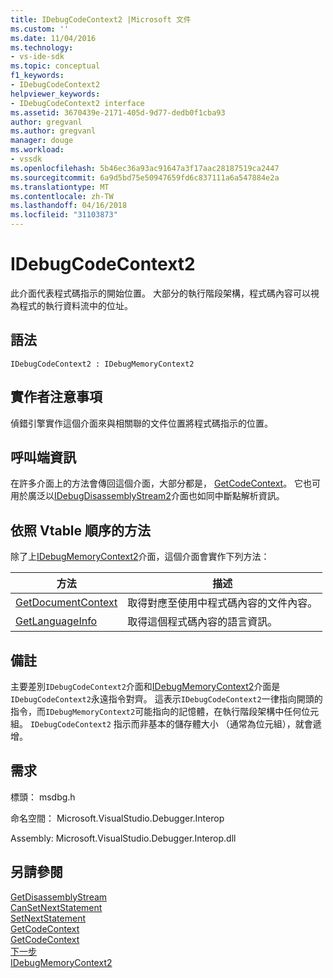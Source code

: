 ```yaml
---
title: IDebugCodeContext2 |Microsoft 文件
ms.custom: ''
ms.date: 11/04/2016
ms.technology:
- vs-ide-sdk
ms.topic: conceptual
f1_keywords:
- IDebugCodeContext2
helpviewer_keywords:
- IDebugCodeContext2 interface
ms.assetid: 3670439e-2171-405d-9d77-dedb0f1cba93
author: gregvanl
ms.author: gregvanl
manager: douge
ms.workload:
- vssdk
ms.openlocfilehash: 5b46ec36a93ac91647a3f17aac28187519ca2447
ms.sourcegitcommit: 6a9d5bd75e50947659fd6c837111a6a547884e2a
ms.translationtype: MT
ms.contentlocale: zh-TW
ms.lasthandoff: 04/16/2018
ms.locfileid: "31103873"
---
```

# <a name="idebugcodecontext2"></a>IDebugCodeContext2
此介面代表程式碼指示的開始位置。 大部分的執行階段架構，程式碼內容可以視為程式的執行資料流中的位址。  
  
## <a name="syntax"></a>語法  
  
```  
IDebugCodeContext2 : IDebugMemoryContext2  
```  
  
## <a name="notes-for-implementers"></a>實作者注意事項  
 偵錯引擎實作這個介面來與相關聯的文件位置將程式碼指示的位置。  
  
## <a name="notes-for-callers"></a>呼叫端資訊  
 在許多介面上的方法會傳回這個介面，大部分都是， [GetCodeContext](../../../extensibility/debugger/reference/idebugstackframe2-getcodecontext.md)。 它也可用於廣泛以[IDebugDisassemblyStream2](../../../extensibility/debugger/reference/idebugdisassemblystream2.md)介面也如同中斷點解析資訊。  
  
## <a name="methods-in-vtable-order"></a>依照 Vtable 順序的方法  
 除了上[IDebugMemoryContext2](../../../extensibility/debugger/reference/idebugmemorycontext2.md)介面，這個介面會實作下列方法：  
  
|方法|描述|  
|------------|-----------------|  
|[GetDocumentContext](../../../extensibility/debugger/reference/idebugcodecontext2-getdocumentcontext.md)|取得對應至使用中程式碼內容的文件內容。|  
|[GetLanguageInfo](../../../extensibility/debugger/reference/idebugcodecontext2-getlanguageinfo.md)|取得這個程式碼內容的語言資訊。|  
  
## <a name="remarks"></a>備註  
 主要差別`IDebugCodeContext2`介面和[IDebugMemoryContext2](../../../extensibility/debugger/reference/idebugmemorycontext2.md)介面是`IDebugCodeContext2`永遠指令對齊。 這表示`IDebugCodeContext2`一律指向開頭的指令，而`IDebugMemoryContext2`可能指向的記憶體，在執行階段架構中任何位元組。 `IDebugCodeContext2` 指示而非基本的儲存體大小 （通常為位元組），就會遞增。  
  
## <a name="requirements"></a>需求  
 標頭： msdbg.h  
  
 命名空間： Microsoft.VisualStudio.Debugger.Interop  
  
 Assembly: Microsoft.VisualStudio.Debugger.Interop.dll  
  
## <a name="see-also"></a>另請參閱  
 [GetDisassemblyStream](../../../extensibility/debugger/reference/idebugprogram2-getdisassemblystream.md)   
 [CanSetNextStatement](../../../extensibility/debugger/reference/idebugthread2-cansetnextstatement.md)   
 [SetNextStatement](../../../extensibility/debugger/reference/idebugthread2-setnextstatement.md)   
 [GetCodeContext](../../../extensibility/debugger/reference/idebugcanstopevent2-getcodecontext.md)   
 [GetCodeContext](../../../extensibility/debugger/reference/idebugstackframe2-getcodecontext.md)   
 [下一步](../../../extensibility/debugger/reference/ienumdebugcodecontexts2-next.md)   
 [IDebugMemoryContext2](../../../extensibility/debugger/reference/idebugmemorycontext2.md)